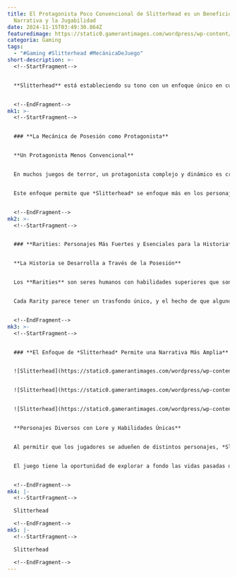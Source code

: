 ```yaml
---
title: El Protagonista Poco Convencional de Slitterhead es un Beneficio para la
  Narrativa y la Jugabilidad
date: 2024-11-15T03:49:30.864Z
featuredimage: https://static0.gamerantimages.com/wordpress/wp-content/uploads/2024/10/slitterhead-hyoki-gra-logo.jpg?q=70&fit=crop&w=1140&h=&dpr=1
categoria: Gaming
tags:
  - "#Gaming #Slitterhead #MecánicaDeJuego"
short-description: >-
  <!--StartFragment-->


  **Slitterhead** está estableciendo su tono con un enfoque único en cuanto a la narrativa y la jugabilidad. En lugar de seguir el camino de otros títulos de terror que se centran en un protagonista humano complejo, *Slitterhead* da vida a un ente desencarnado, el **Hyoki**, como protagonista. Sin embargo, esta no es la única entidad con la que los jugadores interactúan, ya que el juego se centra en una mecánica de posesión que permite a los jugadores habitar a varios personajes humanos y Rarities, abriendo un abanico de posibilidades tanto narrativas como jugables.


  <!--EndFragment-->
mk1: >-
  <!--StartFragment-->


  ### **La Mecánica de Posesión como Protagonista**


  **Un Protagonista Menos Convencional**


  En muchos juegos de terror, un protagonista complejo y dinámico es crucial para la narrativa. Sin embargo, *Slitterhead* resuelve este desafío al permitir que el jugador no se concentre en un solo protagonista humano, sino en la mecánica de posesión que define el juego. En lugar de desarrollar profundamente a un único personaje humano, los jugadores controlan al **Hyoki**, un espíritu desencarnado que se adueña de cuerpos humanos, incluidos aquellos con una conexión especial al mismo, conocidos como Rarities.


  Este enfoque permite que *Slitterhead* se enfoque más en los personajes que el **Hyoki** habita, profundizando en sus historias y habilidades en lugar de en un protagonista tradicional. Esto, a su vez, ofrece una gran flexibilidad tanto en la jugabilidad como en la narrativa.


  <!--EndFragment-->
mk2: >-
  <!--StartFragment-->


  ### **Rarities: Personajes Más Fuertes y Esenciales para la Historia**


  **La Historia se Desarrolla a Través de la Posesión**


  Los **Rarities** son seres humanos con habilidades superiores que son "compatibles" con el **Hyoki**. A medida que los jugadores habitan a estos personajes, no solo cambian la jugabilidad, sino que también profundizan en la historia de *Slitterhead*. Estos personajes no solo son importantes para avanzar en la historia, sino que su historia personal probablemente será fundamental para entender los eventos que están ocurriendo en Kowlong.


  Cada Rarity parece tener un trasfondo único, y el hecho de que algunos de estos personajes hayan sido rescatados o estén persiguiendo sus propios objetivos relacionados con los Slitterheads, permite que la narrativa se expanda de manera dinámica a medida que el **Hyoki** salta de cuerpo en cuerpo.


  <!--EndFragment-->
mk3: >-
  <!--StartFragment-->


  ### **El Enfoque de *Slitterhead* Permite una Narrativa Más Amplia**


  ![Slitterhead](https://static0.gamerantimages.com/wordpress/wp-content/uploads/2024/10/slitterhead-game-rant-advance-screenshot-character-3.jpg?q=49&fit=crop&w=750&h=422&dpr=2 "Slitterhead")


  ![Slitterhead](https://static0.gamerantimages.com/wordpress/wp-content/uploads/2024/10/slitterhead-game-rant-advance-screenshot-character-8-1.jpg?q=49&fit=crop&w=750&h=422&dpr=2 "Slitterhead")


  ![Slitterhead](https://static0.gamerantimages.com/wordpress/wp-content/uploads/2024/10/slitterhead-game-rant-advance-screenshot-character-10-1.jpg?q=49&fit=crop&w=750&h=422&dpr=2 "Slitterhead")


  **Personajes Diversos con Lore y Habilidades Únicas**


  Al permitir que los jugadores se adueñen de distintos personajes, *Slitterhead* amplía su alcance narrativo. En lugar de centrarse en un solo protagonista, la historia se despliega a través de la interacción con múltiples personajes, cada uno con su propio conjunto de habilidades y potenciales vínculos con el **Hyoki**.


  El juego tiene la oportunidad de explorar a fondo las vidas pasadas de los Rarities, brindando una narrativa rica que podría estar muy conectada con los eventos horribles que están ocurriendo en Kowlong. Este enfoque permite que *Slitterhead* se distinga de otros títulos de terror, ya que en lugar de contar con un protagonista estático, la historia fluye a través de la posesión, y cada personaje con el que el jugador se conecta podría ofrecer nuevas perspectivas sobre los eventos del juego.


  <!--EndFragment-->
mk4: |-
  <!--StartFragment-->

  Slitterhead

  <!--EndFragment-->
mk5: |-
  <!--StartFragment-->

  Slitterhead

  <!--EndFragment-->
---
```

